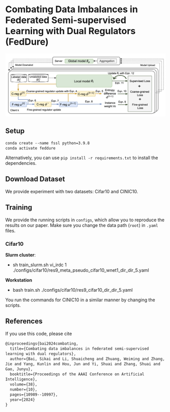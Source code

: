 # Combating Data Imbalances in Federated Semi-supervised Learning with Dual Regulators (FedDure)
![FedDure](framework.png)
## Setup
```
conda create --name fssl python=3.9.8
conda activate feddure
```
Alternatively, you can use `pip install -r requirements.txt` to install the dependencies.

## Download Dataset
We provide experiment with two datasets: Cifar10 and CINIC10.

## Training
We provide the running scripts in `configs`, which allow you to reproduce the results on our paper.
Make sure you change the data path (`root`) in `.yaml` files.

### Cifar10
**Slurm cluster**:

- sh train_slurm.sh vi_irdc 1 ./configs/cifar10/res9_meta_pseudo_cifar10_wnet1_dir_dir_5.yaml

**Workstation**

- bash train.sh ./configs/cifar10/res9_cifar10_dir_dir_5.yaml

You run the commands for CINIC10 in a similar manner by changing the scripts.
## References
If you use this code, please cite
```
@inproceedings{bai2024combating,
  title={Combating data imbalances in federated semi-supervised learning with dual regulators},
  author={Bai, Sikai and Li, Shuaicheng and Zhuang, Weiming and Zhang, Jie and Yang, Kunlin and Hou, Jun and Yi, Shuai and Zhang, Shuai and Gao, Junyu},
  booktitle={Proceedings of the AAAI Conference on Artificial Intelligence},
  volume={38},
  number={10},
  pages={10989--10997},
  year={2024}
}
```
